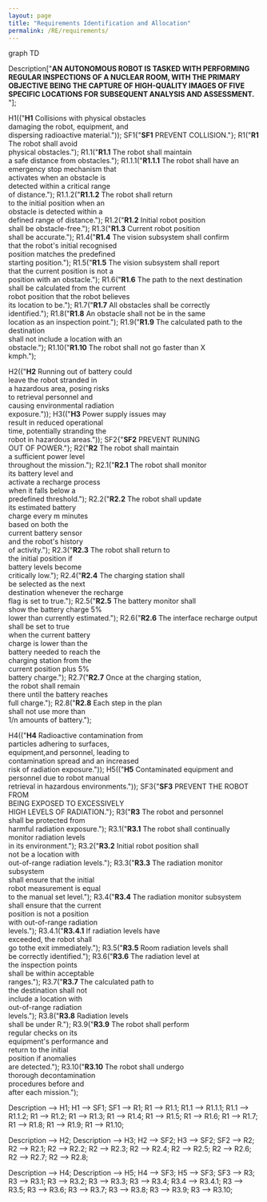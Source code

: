```yaml
---
layout: page
title: "Requirements Identification and Allocation"
permalink: /RE/requirements/
---
```

<html lang="en">
   <head>
	 <script src="https://cdnjs.cloudflare.com/ajax/libs/mermaid/8.0.0/mermaid.min.js"></script>
    </head>
	 
<body>

<div class="mermaid">graph TD

Description["<b>AN AUTONOMOUS ROBOT IS TASKED WITH PERFORMING REGULAR INSPECTIONS OF A NUCLEAR ROOM, WITH THE PRIMARY OBJECTIVE BEING THE CAPTURE OF HIGH-QUALITY IMAGES OF FIVE SPECIFIC LOCATIONS FOR SUBSEQUENT ANALYSIS AND ASSESSMENT. </b>"];

H1(("<b>H1</b> Collisions with physical obstacles<br/> damaging the robot, equipment, and<br/> dispersing radioactive material."));
SF1{"<b>SF1</b> PREVENT COLLISION."};
R1("<b>R1</b> The robot shall avoid<br/> physical obstacles.");
R1.1("<b>R1.1</b> The robot shall maintain<br/> a safe distance from obstacles.");
R1.1.1("<b>R1.1.1</b> The robot shall have an<br/> emergency stop mechanism that<br/> activates when an obstacle is<br/> detected within a critical range<br/> of distance.");
R1.1.2("<b>R1.1.2</b> The robot shall return<br/> to the initial position when an<br/> obstacle is detected within a <br/> defined range of distance.");
R1.2("<b>R1.2</b> Initial robot position<br/> shall be obstacle-free.");
R1.3("<b>R1.3</b> Current robot position<br/> shall be accurate.");
R1.4("<b>R1.4</b> The vision subsystem shall confirm<br/> that the robot's initial recognised<br/> position matches the predefined<br/> starting position.");
R1.5("<b>R1.5</b> The vision subsystem shall report<br/> that the current position is not a<br/> position with an obstacle.");
R1.6("<b>R1.6</b> The path to the next destination<br/> shall be calculated from the current<br/> robot position that the robot believes<br/> its location to be.");
R1.7("<b>R1.7</b> All obstacles shall be correctly<br/> identified.");
R1.8("<b>R1.8</b> An obstacle shall not be in the same<br/> location as an inspection point.");
R1.9("<b>R1.9</b> The calculated path to the destination<br/> shall not include a location with an<br/> obstacle.");
R1.10("<b>R1.10</b> The robot shall not go faster than X<br/> kmph.");


H2(("<b>H2</b> Running out of battery could<br/> leave the robot stranded in<br/> a hazardous area, posing risks<br/> to retrieval personnel and<br/> causing environmental radiation<br/> exposure."));
H3(("<b>H3</b> Power supply issues may<br/> result in reduced operational<br/> time, potentially stranding the<br/> robot in hazardous areas."));
SF2{"<b>SF2</b> PREVENT RUNING<br/> OUT OF POWER."};
R2("<b>R2</b> The robot shall maintain<br/> a sufficient power level<br/> throughout the mission.");
R2.1("<b>R2.1</b> The robot shall monitor<br/> its battery level and<br/> activate a recharge process<br/> when it falls below a<br/> predefined threshold.");
R2.2("<b>R2.2</b> The robot shall update<br/> its estimated battery<br/> charge every m minutes<br/> based on both the<br/> current battery sensor<br/> and the robot's history<br/> of activity.");
R2.3("<b>R2.3</b> The robot shall return to<br/> the initial position if<br/> battery levels become<br/> critically low.");
R2.4("<b>R2.4</b> The charging station shall<br/> be selected as the next<br/> destination whenever the recharge<br/> flag is set to true.");
R2.5("<b>R2.5</b> The battery monitor shall<br/> show the battery charge 5%<br/> lower than currently estimated.");
R2.6("<b>R2.6</b> The interface recharge output<br/> shall be set to true<br/> when the current battery<br/> charge is lower than the<br/> battery needed to reach the<br/> charging station from the<br/> current position plus 5%<br/> battery charge.");
R2.7("<b>R2.7</b> Once at the charging station,<br/> the robot shall remain<br/> there until the battery reaches<br/> full charge.");
R2.8("<b>R2.8</b> Each step in the plan<br/> shall not use more than<br/> 1/n amounts of battery.");


H4(("<b>H4</b> Radioactive contamination from<br/> particles adhering to surfaces,<br/> equipment,and personnel, leading to<br/>contamination spread and an increased<br/>risk of radiation exposure."));
H5(("<b>H5</b> Contaminated equipment and<br/> personnel due to robot manual<br/> retrieval in hazardous environments."));
SF3{"<b>SF3</b> PREVENT THE ROBOT FROM<br/>BEING EXPOSED TO EXCESSIVELY<br/>HIGH LEVELS OF RADIATION."};
R3("<b>R3</b> The robot and personnel<br/>shall be protected from<br/>harmful radiation exposure.");
R3.1("<b>R3.1</b> The robot shall continually<br/>monitor radiation levels<br/>in its environment.");
R3.2("<b>R3.2</b> Initial robot position shall<br/>not be a location with<br/>out-of-range radiation levels.");
R3.3("<b>R3.3</b> The radiation monitor subsystem<br/>shall ensure that the initial<br/>robot measurement is equal<br/>to the manual set level.");
R3.4("<b>R3.4</b> The radiation monitor subsystem<br/>shall ensure that the current<br/>position is not a position<br/>with out-of-range radiation<br/>levels.");
R3.4.1("<b>R3.4.1</b> If radiation levels have<br/> exceeded, the robot shall<br/> go tothe exit immediately.");
R3.5("<b>R3.5</b> Room radiation levels shall<br/>be correctly identified.");
R3.6("<b>R3.6</b> The radiation level at<br/>the inspection points<br/>shall be within acceptable<br/>ranges.");
R3.7("<b>R3.7</b> The calculated path to<br/>the destination shall not<br/>include a location with<br/>out-of-range radiation<br/>levels.");
R3.8("<b>R3.8</b> Radiation levels<br/>shall be under R.");
R3.9("<b>R3.9</b> The robot shall perform<br/>regular checks on its<br/>equipment's performance and<br/>return to the initial<br/>position if anomalies<br/>are detected.");
R3.10("<b>R3.10</b> The robot shall undergo<br/>thorough decontamination<br/>procedures before and<br/>after each mission.");



Description --> H1;
H1 --> SF1;
SF1 --> R1;
R1 --> R1.1;
R1.1 --> R1.1.1;
R1.1 --> R1.1.2;
R1 --> R1.2;
R1 --> R1.3;
R1 --> R1.4;
R1 --> R1.5;
R1 --> R1.6;
R1 --> R1.7;
R1 --> R1.8;
R1 --> R1.9;
R1 --> R1.10;

Description --> H2;
Description --> H3;
H2 --> SF2;
H3 --> SF2;
SF2 --> R2;
R2 --> R2.1;
R2 --> R2.2;
R2 --> R2.3;
R2 --> R2.4;
R2 --> R2.5;
R2 --> R2.6;
R2 --> R2.7;
R2 --> R2.8;


Description --> H4;
Description --> H5; 
H4 --> SF3;
H5 --> SF3;
SF3 --> R3;
R3 --> R3.1;
R3 --> R3.2;
R3 --> R3.3;
R3 --> R3.4;
R3.4 --> R3.4.1;
R3 --> R3.5;
R3 --> R3.6;
R3 --> R3.7;
R3 --> R3.8;
R3 --> R3.9;
R3 --> R3.10;

</div>

	
</body>
<script>
var config = {
    startOnLoad:true,
    theme: 'forest',
    flowchart:{
            useMaxWidth:false,
            htmlLabels:true
        }
};
mermaid.initialize(config);
window.mermaid.init(undefined, document.querySelectorAll('.language-mermaid'));
</script>

</html>

